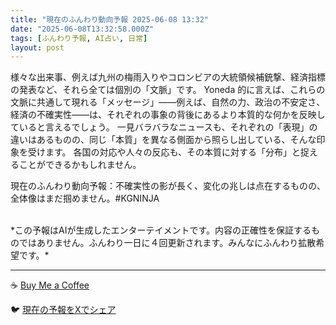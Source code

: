 ```yaml
---
title: "現在のふんわり動向予報 2025-06-08 13:32"
date: "2025-06-08T13:32:58.000Z"
tags: [ふんわり予報, AI占い, 日常]
layout: post
---
```


様々な出来事、例えば九州の梅雨入りやコロンビアの大統領候補銃撃、経済指標の発表など、それら全ては個別の「文脈」です。  Yoneda 的に言えば、これらの文脈に共通して現れる「メッセージ」——例えば、自然の力、政治の不安定さ、経済の不確実性——は、それぞれの事象の背後にあるより本質的な何かを反映していると言えるでしょう。  一見バラバラなニュースも、それぞれの「表現」の違いはあるものの、同じ「本質」を異なる側面から照らし出している、そんな印象を受けます。  各国の対応や人々の反応も、その本質に対する「分布」と捉えることができるかもしれません。


現在のふんわり動向予報：不確実性の影が長く、変化の兆しは点在するものの、全体像はまだ掴めません。#KGNINJA

<br>
*この予報はAIが生成したエンターテイメントです。内容の正確性を保証するものではありません。ふんわり一日に４回更新されます。みんなにふんわり拡散希望です。*

---
☕️ [Buy Me a Coffee](https://www.buymeacoffee.com/kgninja)

🐦 [現在の予報をXでシェア](https://twitter.com/intent/tweet?text=%E7%8F%BE%E5%9C%A8%E3%81%AE%E3%81%B5%E3%82%93%E3%82%8F%E3%82%8A%E4%BA%88%E5%A0%B1%3A%20%E3%80%8C%E6%A7%98%E3%80%85%E3%81%AA%E5%87%BA%E6%9D%A5%E4%BA%8B%E3%80%81%E4%BE%8B%E3%81%88%E3%81%B0%E4%B9%9D%E5%B7%9E%E3%81%AE%E6%A2%85%E9%9B%A8%E5%85%A5%E3%82%8A%E3%82%84%E3%82%B3%E3%83%AD%E3%83%B3%E3%83%93%E3%82%A2%E3%81%AE%E5%A4%A7%E7%B5%B1%E9%A0%98%E5%80%99%E8%A3%9C%E9%8A%83%E6%92%83%E3%80%81%E7%B5%8C%E6%B8%88%E6%8C%87%E6%A8%99%E3%81%AE%E7%99%BA%E8%A1%A8%E3%81%AA%E3%81%A9%E3%80%81%E3%81%9D%E3%82%8C%E3%82%89%E5%85%A8%E3%81%A6%E3%81%AF%E5%80%8B%E5%88%A5%E3%81%AE%E3%80%8C%E6%96%87%E8%84%88%E3%80%8D%E3%81%A7%E3%81%99%E3%80%82%E3%80%8D%23KGNINJA%20%E7%B6%9A%E3%81%8D%E3%81%AF%E3%83%96%E3%83%AD%E3%82%B0%E3%81%A7%EF%BC%81%F0%9F%91%87&url=https%3A%2F%2Fkg-ninja.github.io%2FFunwariyoso%2F)
